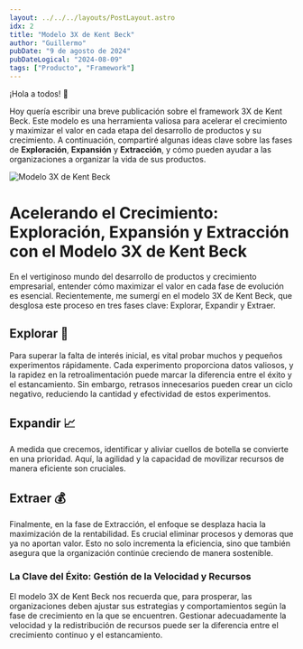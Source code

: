 ```yaml
---
layout: ../../../layouts/PostLayout.astro
idx: 2
title: "Modelo 3X de Kent Beck"
author: "Guillermo"
pubDate: "9 de agosto de 2024"
pubDateLogical: "2024-08-09"
tags: ["Producto", "Framework"]
---
```


¡Hola a todos! 👋

Hoy quería escribir una breve publicación sobre el framework 3X de Kent Beck. Este modelo es una herramienta valiosa para acelerar el crecimiento y maximizar el valor en cada etapa del desarrollo de productos y su crecimiento. A continuación, compartiré algunas ideas clave sobre las fases de **Exploración**, **Expansión** y **Extracción**, y cómo pueden ayudar a las organizaciones a organizar la vida de sus productos.

![Modelo 3X de Kent Beck](https://dimosr.github.io/assets/img/posts/3x.png)

# Acelerando el Crecimiento: Exploración, Expansión y Extracción con el Modelo 3X de Kent Beck

En el vertiginoso mundo del desarrollo de productos y crecimiento empresarial, entender cómo maximizar el valor en cada fase de evolución es esencial. Recientemente, me sumergí en el modelo 3X de Kent Beck, que desglosa este proceso en tres fases clave: Explorar, Expandir y Extraer.

## Explorar 🌱

Para superar la falta de interés inicial, es vital probar muchos y pequeños experimentos rápidamente. Cada experimento proporciona datos valiosos, y la rapidez en la retroalimentación puede marcar la diferencia entre el éxito y el estancamiento. Sin embargo, retrasos innecesarios pueden crear un ciclo negativo, reduciendo la cantidad y efectividad de estos experimentos.

## Expandir 📈

A medida que crecemos, identificar y aliviar cuellos de botella se convierte en una prioridad. Aquí, la agilidad y la capacidad de movilizar recursos de manera eficiente son cruciales.

## Extraer 💰

Finalmente, en la fase de Extracción, el enfoque se desplaza hacia la maximización de la rentabilidad. Es crucial eliminar procesos y demoras que ya no aportan valor. Esto no solo incrementa la eficiencia, sino que también asegura que la organización continúe creciendo de manera sostenible.

### La Clave del Éxito: Gestión de la Velocidad y Recursos

El modelo 3X de Kent Beck nos recuerda que, para prosperar, las organizaciones deben ajustar sus estrategias y comportamientos según la fase de crecimiento en la que se encuentren. Gestionar adecuadamente la velocidad y la redistribución de recursos puede ser la diferencia entre el crecimiento continuo y el estancamiento.
